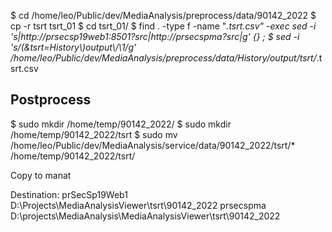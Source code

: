 $ cd /home/leo/Public/dev/MediaAnalysis/preprocess/data/90142_2022
$ cp -r tsrt tsrt_01
$ cd tsrt_01/
$ find . -type f -name "*.tsrt.csv" -exec sed -i 's|http://prsecsp19web1:8501?src|http://prsecspma?src|g' {} \;
$ sed -i 's/\(&tsrt=History\\\)output\\/\1/g' /home/leo/Public/dev/MediaAnalysis/preprocess/data/History/output/tsrt/*.tsrt.csv




## Postprocess
$ sudo mkdir /home/temp/90142_2022/
$ sudo mkdir /home/temp/90142_2022/tsrt
$ sudo mv /home/leo/Public/dev/MediaAnalysis/service/data/90142_2022/tsrt/* /home/temp/90142_2022/tsrt/

Copy to manat

Destination:
prSecSp19Web1
D:\Projects\MediaAnalysisViewer\tsrt\90142_2022
prsecspma
D:\projects\MediaAnalysis\MediaAnalysisViewer\tsrt\90142_2022
